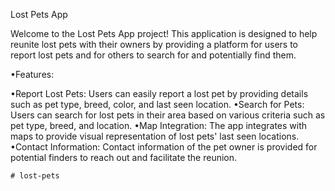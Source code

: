 Lost Pets App

Welcome to the Lost Pets App project! This application is designed to help reunite lost pets with their owners by providing a platform for users to report lost pets and for others to search for and potentially find them.

•Features:

  •Report Lost Pets: Users can easily report a lost pet by providing details such as pet type, breed, color, and last seen location.
  •Search for Pets: Users can search for lost pets in their area based on various criteria such as pet type, breed, and location.
  •Map Integration: The app integrates with maps to provide visual representation of lost pets' last seen locations.
  •Contact Information: Contact information of the pet owner is provided for potential finders to reach out and facilitate the         reunion.

    # lost-pets
